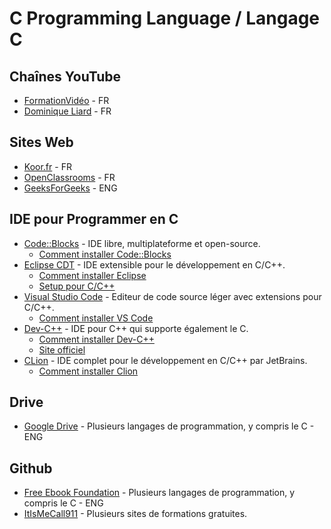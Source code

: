 # C Programming Language / Langage C

## Chaînes YouTube
- [FormationVidéo](https://www.youtube.com/@formation-video) - FR
- [Dominique Liard](https://www.youtube.com/@DominiqueLiard06) - FR
## Sites Web
- [Koor.fr](https://koor.fr/) - FR
- [OpenClassrooms](https://openclassrooms.com/fr/) - FR
- [GeeksForGeeks](https://www.geeksforgeeks.org/) - ENG
## IDE pour Programmer en C
- [Code::Blocks](http://www.codeblocks.org/) - IDE libre, multiplateforme et open-source.
  - [Comment installer Code::Blocks](https://www.youtube.com/watch?v=RCTAldZaosI)
- [Eclipse CDT](https://www.eclipse.org/cdt/) - IDE extensible pour le développement en C/C++.
  - [Comment installer Eclipse](https://www.youtube.com/watch?v=Ax8B20_Ipho)
  - [Setup pour C/C++](https://www.youtube.com/watch?v=zd0rsXe-WJg)
- [Visual Studio Code](https://code.visualstudio.com/) - Editeur de code source léger avec extensions pour C/C++.
  - [Comment installer VS Code](https://www.youtube.com/watch?v=-UEbHGufGTk)
- [Dev-C++](https://sourceforge.net/projects/orwelldevcpp/) - IDE pour C++ qui supporte également le C.
  - [Comment installer Dev-C++](https://www.youtube.com/watch?v=XJyPDRicHNw)
  - [Site officiel](https://www.bloodshed.net/devcpp.html)
- [CLion](https://www.jetbrains.com/clion/) - IDE complet pour le développement en C/C++ par JetBrains.
  - [Comment installer Clion](https://www.youtube.com/watch?v=pGdDt_Kw76A)
## Drive
- [Google Drive](https://drive.google.com/file/d/1vMGkHwZ1yW6oraN_XWdXzwspV_ojgbf6/view?usp=sharing) - Plusieurs langages de programmation, y compris le C - ENG
## Github
- [Free Ebook Foundation](https://github.com/EbookFoundation/free-programming-books/blob/main/books/free-programming-books-langs.md) - Plusieurs langages de programmation, y compris le C - ENG
- [ItIsMeCall911](https://github.com/ItIsMeCall911/Course-Piracy-Index) - Plusieurs sites de formations gratuites.
